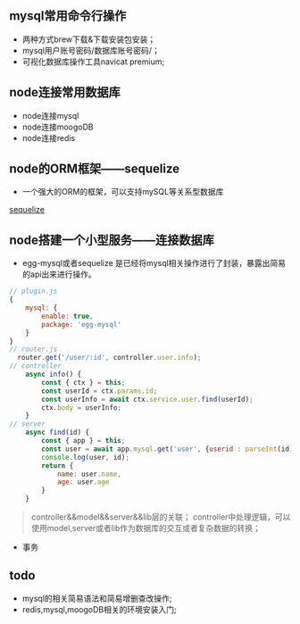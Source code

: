 ## mysql常用命令行操作
- 两种方式brew下载&下载安装包安装；
- mysql用户账号密码/数据库账号密码/；
- 可视化数据库操作工具navicat premium;

## node连接常用数据库
- node连接mysql
- node连接moogoDB
- node连接redis

## node的ORM框架——sequelize
- 一个强大的ORM的框架，可以支持mySQL等关系型数据库

[sequelize](https://github.com/demopark/sequelize-docs-Zh-CN)

## node搭建一个小型服务——连接数据库
- egg-mysql或者sequelize 是已经将mysql相关操作进行了封装，暴露出简易的api出来进行操作。
```js
// plugin.js
{
    mysql: {
        enable: true,
        package: 'egg-mysql'
    }
}
// router.js
  router.get('/user/:id', controller.user.info);
// controller
    async info() {
        const { ctx } = this;
        const userId = ctx.params.id;
        const userInfo = await ctx.service.user.find(userId);
        ctx.body = userInfo;
    }
// server
    async find(id) {
        const { app } = this;
        const user = await app.mysql.get('user', {userid : parseInt(id)});
        console.log(user, id);
        return {
            name: user.name,
            age: user.age
        }
    }
```

> controller&&model&&server&&lib层的关联；
controller中处理逻辑，可以使用model,server或者lib作为数据库的交互或者复杂数据的转换；

- 事务

## todo
- mysql的相关简易语法和简易增删查改操作;
- redis,mysql,moogoDB相关的环境安装入门;
